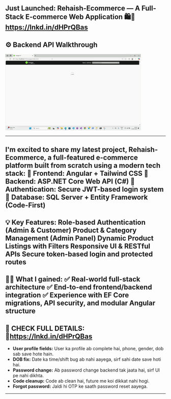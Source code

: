 Just Launched: Rehaish-Ecommerce — A Full-Stack E-commerce Web Application 🛍️🔗 https://lnkd.in/dHPrQBas
---
## ⚙️ Backend API Walkthrough

![API Demo GIF](https://github.com/TABISHCODING/Rehaish-ecommerce-/blob/main/Untitled%20video%20-%20Made%20with%20Clipchamp%20(1).gif?raw=true)

---
I'm excited to share my latest project, Rehaish-Ecommerce, a full-featured e-commerce platform built from scratch using a modern tech stack:
🔹 Frontend: Angular + Tailwind CSS
 🔹 Backend: ASP.NET Core Web API (C#)
 🔹 Authentication: Secure JWT-based login system
 🔹 Database: SQL Server + Entity Framework (Code-First)
 ---
💡 Key Features:
Role-based Authentication (Admin & Customer)
Product & Category Management (Admin Panel)
Dynamic Product Listings with Filters
Responsive UI & RESTful APIs
Secure token-based login and protected routes
---
👨‍💻 What I gained:
 ✅ Real-world full-stack architecture
 ✅ End-to-end frontend/backend integration
 ✅ Experience with EF Core migrations, API security, and modular Angular structure
 ---
📌 CHECK FULL DETAILS:
 🔗https://lnkd.in/dHPrQBas
---
- **User profile fields:** User ka profile ab complete hai, phone, gender, dob sab save hote hain.
- **DOB fix:** Date ka time/shift bug ab nahi aayega, sirf sahi date save hoti hai.
- **Password change:** Ab password change backend tak jaata hai, sirf UI pe nahi dikhta.
- **Code cleanup:** Code ab clean hai, future me koi dikkat nahi hogi.
- **Forgot password:** Jaldi hi OTP ke saath password reset aayega.
---
